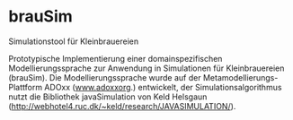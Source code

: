 # brauSim
Simulationstool für Kleinbrauereien

Prototypische Implementierung einer domainspezifischen Modellierungssprache zur Anwendung in Simulationen für Kleinbrauereien (brauSim). Die Modellierungssprache wurde auf der Metamodellierungs-Plattform ADOxx (www.adoxxorg.) entwickelt, der Simulationsalgorithmus nutzt die Bibliothek javaSimulation von Keld Helsgaun (http://webhotel4.ruc.dk/~keld/research/JAVASIMULATION/). 
